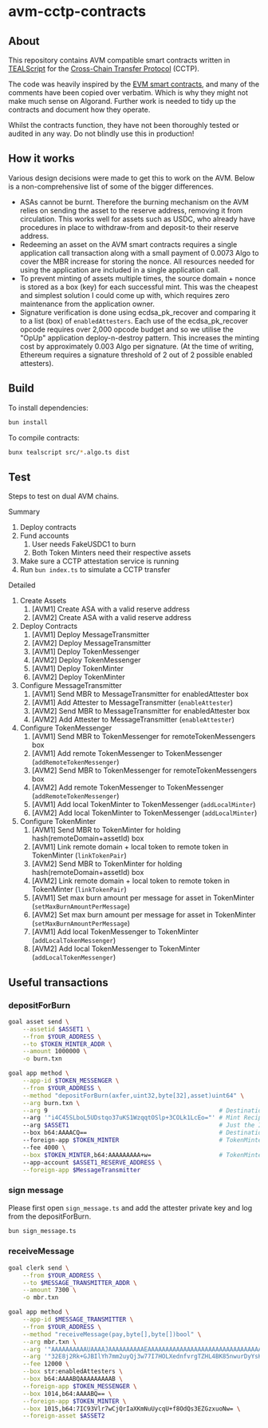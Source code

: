 # avm-cctp-contracts

## About

This repository contains AVM compatible smart contracts written in [TEALScript](https://github.com/algorandfoundation/tealscript/) for the [Cross-Chain Transfer Protocol](https://www.circle.com/en/cross-chain-transfer-protocol) (CCTP).

The code was heavily inspired by the [EVM smart contracts](https://github.com/circlefin/evm-cctp-contracts), and many of the comments have been copied over verbatim. Which is why they might not make much sense on Algorand. Further work is needed to tidy up the contracts and document how they operate.

Whilst the contracts function, they have not been thoroughly tested or audited in any way. Do not blindly use this in production!

## How it works

Various design decisions were made to get this to work on the AVM. Below is a non-comprehensive list of some of the bigger differences.

 * ASAs cannot be burnt. Therefore the burning mechanism on the AVM relies on sending the asset to the reserve address, removing it from circulation. This works well for assets such as USDC, who already have procedures in place to withdraw-from and deposit-to their reserve address.
 * Redeeming an asset on the AVM smart contracts requires a single application call transaction along with a small payment of 0.0073 Algo to cover the MBR increase for storing the nonce. All resources needed for using the application are included in a single application call.
 * To prevent minting of assets multiple times, the source domain + nonce is stored as a box (key) for each successful mint. This was the cheapest and simplest solution I could come up with, which requires zero maintenance from the application owner.
 * Signature verification is done using ecdsa\_pk\_recover and comparing it to a list (box) of `enabledAttesters`. Each use of the ecdsa\_pk\_recover opcode requires over 2,000 opcode budget and so we utilise the "OpUp" application deploy-n-destroy pattern. This increases the minting cost by approximately 0.003 Algo per signature. (At the time of writing, Ethereum requires a signature threshold of 2 out of 2 possible enabled attesters).

## Build

To install dependencies:

```bash
bun install
```

To compile contracts:

```bash
bunx tealscript src/*.algo.ts dist
```

## Test

Steps to test on dual AVM chains.

Summary

1. Deploy contracts
1. Fund accounts
	1. User needs FakeUSDC1 to burn
	1. Both Token Minters need their respective assets
1. Make sure a CCTP attestation service is running
1. Run `bun index.ts` to simulate a CCTP transfer

Detailed

1. Create Assets
    1. [AVM1] Create ASA with a valid reserve address
    1. [AVM2] Create ASA with a valid reserve address
1. Deploy Contracts
    1. [AVM1] Deploy MessageTransmitter
    1. [AVM2] Deploy MessageTransmitter
    1. [AVM1] Deploy TokenMessenger
    1. [AVM2] Deploy TokenMessenger
    1. [AVM1] Deploy TokenMinter
    1. [AVM2] Deploy TokenMinter
1. Configure MessageTransmitter
    1. [AVM1] Send MBR to MessageTransmitter for enabledAttester box
    1. [AVM1] Add Attester to MessageTransmitter (`enableAttester`)
    1. [AVM2] Send MBR to MessageTransmitter for enabledAttester box
    1. [AVM2] Add Attester to MessageTransmitter (`enableAttester`)
1. Configure TokenMessenger
    1. [AVM1] Send MBR to TokenMessenger for remoteTokenMessengers box
    1. [AVM1] Add remote TokenMessenger to TokenMessenger (`addRemoteTokenMessenger`)
    1. [AVM2] Send MBR to TokenMessenger for remoteTokenMessengers box
    1. [AVM2] Add remote TokenMessenger to TokenMessenger (`addRemoteTokenMessenger`)
    1. [AVM1] Add local TokenMinter to TokenMessenger (`addLocalMinter`)
    1. [AVM2] Add local TokenMinter to TokenMessenger (`addLocalMinter`)
1. Configure TokenMinter
    1. [AVM1] Send MBR to TokenMinter for holding hash(remoteDomain+assetId) box
    1. [AVM1] Link remote domain + local token to remote token in TokenMinter (`linkTokenPair`)
    1. [AVM2] Send MBR to TokenMinter for holding hash(remoteDomain+assetId) box
    1. [AVM2] Link remote domain + local token to remote token in TokenMinter (`linkTokenPair`)
    1. [AVM1] Set max burn amount per message for asset in TokenMinter (`setMaxBurnAmountPerMessage`)
    1. [AVM2] Set max burn amount per message for asset in TokenMinter (`setMaxBurnAmountPerMessage`)
    1. [AVM1] Add local TokenMessenger to TokenMinter (`addLocalTokenMessenger`)
    1. [AVM2] Add local TokenMessenger to TokenMinter (`addLocalTokenMessenger`)

## Useful transactions

### depositForBurn

```bash
goal asset send \
    --assetid $ASSET1 \
    --from $YOUR_ADDRESS \
    --to $TOKEN_MINTER_ADDR \
    --amount 1000000 \
    -o burn.txn

goal app method \
    --app-id $TOKEN_MESSENGER \
    --from $YOUR_ADDRESS \
    --method "depositForBurn(axfer,uint32,byte[32],asset)uint64" \
    --arg burn.txn \
    --arg 9                                                # Destination Domain \
    --arg '"i4C45SLboL5UDstqo37uKS1WzqqtOSlp+3COLk1LcEo="' # Mint Recipient \
    --arg $ASSET1                                          # Just the ID, not a reference \
    --box b64:AAAACQ==                                     # Destination Domain (lookup remote token messenger) \
    --foreign-app $TOKEN_MINTER                            # TokenMinter AppID \
    --fee 4000 \
    --box $TOKEN_MINTER,b64:AAAAAAAAA+w=                   # TokenMinter AssetID (for checking burn limit) \
    --app-account $ASSET1_RESERVE_ADDRESS \
    --foreign-app $MessageTransmitter
```

### sign message

Please first open `sign_message.ts` and add the attester private key and log from the depositForBurn.

```bash
bun sign_message.ts
```

### receiveMessage

```bash
goal clerk send \
    --from $YOUR_ADDRESS \
    --to $MESSAGE_TRANSMITTER_ADDR \
    --amount 7300 \
    -o mbr.txn

goal app method \
    --app-id $MESSAGE_TRANSMITTER \
    --from $YOUR_ADDRESS \
    --method "receiveMessage(pay,byte[],byte[])bool" \
    --arg mbr.txn \
    --arg '"AAAAAAAAAAUAAAAJAAAAAAAAAAEAAAAAAAAAAAAAAAAAAAAAAAAAAAAAAAAAAAAAAAAD8QAAAAAAAAAAAAAAAAAAAAAAAAAAAAAAAAAAAAAAAAP2AAAAAAAAAAAAAAAAAAAAAAAAAAAAAAAAAAAAAAAAAAAAAAAAAAAAAAAAAAAAAAAAAAAAAAAAAAAAAAAAAAAAAAAAA+yLgLjlItugvlQOy2qjfu4pLVbOqq05KWn7cI4uTUtwSgAAAAAAAAAAAAAAAAAAAAAAAAAAAAAAAAAAAAAAD0JAi4C45SLboL5UDstqo37uKS1WzqqtOSlp+3COLk1LcEo="' \
    --arg '"32E8j2Rk+GJBIlYh7mm2uyQj3w77I7HOLXednfvrgTZHL4BK85nwurDyYsKRXDV5eRIXhNTNRiWtZ+R548Sb7hs="' \
    --fee 12000 \
    --box str:enabledAttesters \
    --box b64:AAAABQAAAAAAAAAB \
    --foreign-app $TOKEN_MESSENGER \
    --box 1014,b64:AAAABQ== \
    --foreign-app $TOKEN_MINTER \
    --box 1015,b64:7IC93Vlr7wCjQrIaXKmNuUycqU+f8OdQs3EZGzxuoNw= \
    --foreign-asset $ASSET2
```
